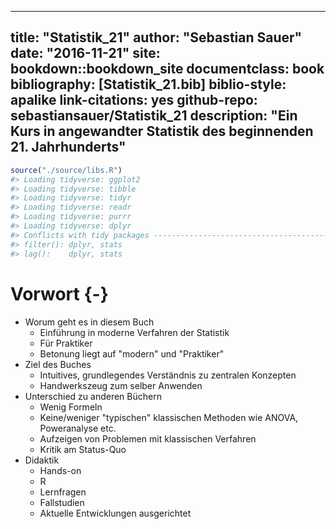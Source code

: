 
--- 
title: "Statistik_21"
author: "Sebastian Sauer"
date: "2016-11-21"
site: bookdown::bookdown_site
documentclass: book
bibliography: [Statistik_21.bib]
biblio-style: apalike
link-citations: yes
github-repo: sebastiansauer/Statistik_21
description: "Ein Kurs in angewandter Statistik des beginnenden 21. Jahrhunderts"
---



```r
source("./source/libs.R")
#> Loading tidyverse: ggplot2
#> Loading tidyverse: tibble
#> Loading tidyverse: tidyr
#> Loading tidyverse: readr
#> Loading tidyverse: purrr
#> Loading tidyverse: dplyr
#> Conflicts with tidy packages ----------------------------------------------
#> filter(): dplyr, stats
#> lag():    dplyr, stats
```


# Vorwort {-}

- Worum geht es in diesem Buch
    - Einführung in moderne Verfahren der Statistik
    - Für Praktiker
    - Betonung liegt auf "modern" und "Praktiker"
- Ziel des Buches
    - Intuitives, grundlegendes Verständnis zu zentralen Konzepten 
    - Handwerkszeug zum selber Anwenden
- Unterschied zu anderen Büchern
    - Wenig Formeln
    - Keine/weniger "typischen" klassischen Methoden wie ANOVA, Poweranalyse etc.
    - Aufzeigen von Problemen mit klassischen Verfahren
    - Kritik am Status-Quo
- Didaktik
    - Hands-on
    - R
    - Lernfragen
    - Fallstudien
    - Aktuelle Entwicklungen ausgerichtet
